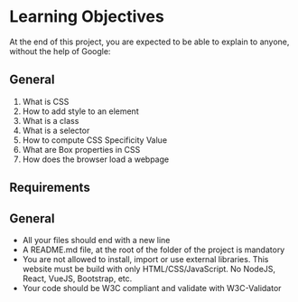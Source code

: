 # **Learning Objectives**
At the end of this project, you are expected to be able to explain to anyone, without the help of Google:

## General
1. What is CSS
2. How to add style to an element
3. What is a class
4. What is a selector
5. How to compute CSS Specificity Value
6. What are Box properties in CSS
7. How does the browser load a webpage

## **Requirements**
## General
* All your files should end with a new line
* A README.md file, at the root of the folder of the project is mandatory
* You are not allowed to install, import or use external libraries. This website must be build with only HTML/CSS/JavaScript. No NodeJS, React, VueJS, Bootstrap, etc.
* Your code should be W3C compliant and validate with W3C-Validator